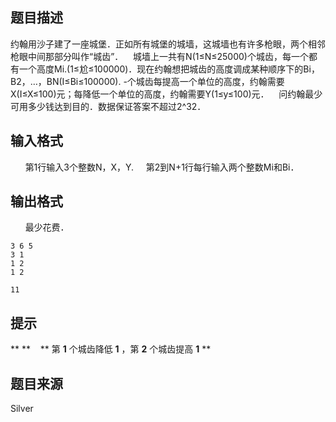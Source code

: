 


## 题目描述
约翰用沙子建了一座城堡．正如所有城堡的城墙，这城墙也有许多枪眼，两个相邻枪眼中间那部分叫作“城齿”．    城墙上一共有N(1≤N≤25000)个城齿，每一个都有一个高度Mi.(1≤尬≤100000)．现在约翰想把城齿的高度调成某种顺序下的Bi，B2，…，BN(I≤Bi≤100000). -个城齿每提高一个单位的高度，约翰需要X(I≤X≤100)元；每降低一个单位的高度，约翰需要Y(1≤y≤100)元．    问约翰最少可用多少钱达到目的．数据保证答案不超过2^32．
## 输入格式
 
    第1行输入3个整数N，X，Y.
    第2到N+1行每行输入两个整数Mi和Bi．
## 输出格式
 
    最少花费．

```input1
3 6 5
3 1
1 2
1 2

```

```output1
11
```

## 提示
** **    ** 第 **1** 个城齿降低 **1** ，第 **2** 个城齿提高 **1** ** 
## 题目来源
Silver


